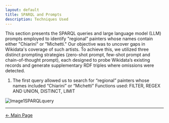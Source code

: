 ```yaml
---
layout: default
title: SPARQL and Prompts 
description: Techniques Used
---
```

This section presents the SPARQL queries and large language model (LLM) prompts employed to identify "regional" painters whose names contain either "Chiarini" or "Michetti." Our objective was to uncover gaps in Wikidata's coverage of such artists. To achieve this, we utilized three distinct prompting strategies (zero-shot prompt, few-shot prompt and chain-of-thought prompt), each designed to probe Wikidata’s existing records and generate supplementary RDF triples where omissions were detected.

1. The first query allowed us to search for “regional” painters whose names included “Chiarini” or “Michetti”
Functions used: FILTER, REGEX AND UNION, DISTINCT, LIMIT

![Image1SPARQLquery](/abremipainters/assets/images/Immagine1.jpg)
   
***

[← Main Page](./)

